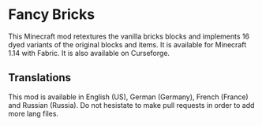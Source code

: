 # Fancy Bricks
This Minecraft mod retextures the vanilla bricks blocks and implements 16 dyed variants of the original blocks and items. It is available for Minecraft 1.14 with Fabric. It is also available on Curseforge.
## Translations
This mod is available in English (US), German (Germany), French (France) and Russian (Russia). Do not hesistate to make pull requests in order to add more lang files.
